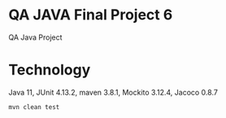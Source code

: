 # QA JAVA Final Project 6 
QA Java Project

# Technology
Java 11, JUnit 4.13.2, maven 3.8.1, Mockito 3.12.4, Jacoco 0.8.7

``` Start
mvn clean test
```